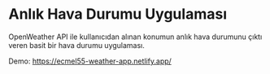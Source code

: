 # Anlık Hava Durumu Uygulaması
OpenWeather API ile kullanıcıdan alınan konumun anlık hava durumunu çıktı veren basit bir hava durumu uygulaması. 

Demo: https://ecmel55-weather-app.netlify.app/
